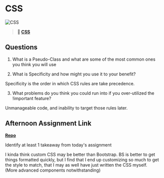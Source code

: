# CSS

![CSS](https://bcw.blob.core.windows.net/public/cssUnit/1411879719053976)

> **📖 [CSS](https://codeworksacademy.com/fs-student-guide/resources/wk1/03-CSS)**

## Questions

1. What is a Pseudo-Class and what are some of the most common ones you think you will use

2. What is Specificity and how might you use it to your benefit?

Specificity is the order in which CSS rules are take precedence.

3. What problems do you think you could run into if you over-utilized the !important feature?

Unmanageable code, and inability to target those rules later.

## Afternoon Assignment Link

**[Repo](https://github.com/Annikyet/may10-afternoon/tree/may10-mobile)**

Identify at least 1 takeaway from today's assignment

I kinda think custom CSS may be better than Bootstrap. BS is better to get things formatted quickly, but I find that I end up customizing so much to get the style to match, that I may as well have just written the CSS myself. (More advanced components notwithstanding)